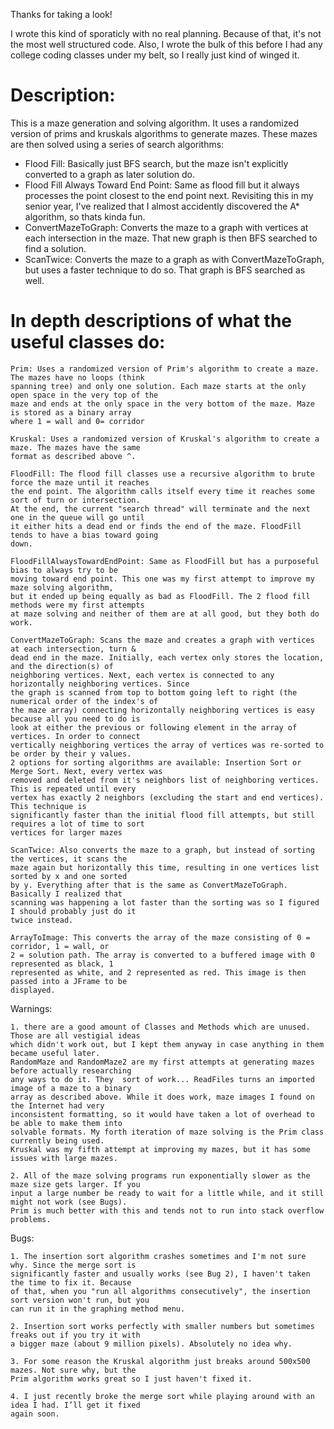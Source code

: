 Thanks for taking a look!

I wrote this kind of sporaticly with no real planning. Because of that, it's not the most well structured code. Also, I wrote
the bulk of this before I had any college coding classes under my belt, so I really just kind of winged it. 

# Description:
This is a maze generation and solving algorithm. It uses a randomized version of prims and kruskals algorithms to generate mazes. These mazes are then solved using a series of search algorithms: 
- Flood Fill: Basically just BFS search, but the maze isn't explicitly converted to a graph as later solution do. 
- Flood Fill Always Toward End Point: Same as flood fill but it always processes the point closest to the end point next. Revisiting this in my senior year, I've realized that I almost accidently discovered the A* algorithm, so thats kinda fun.
- ConvertMazeToGraph: Converts the maze to a graph with vertices at each intersection in the maze. That new graph is then BFS searched to find a solution. 
- ScanTwice: Converts the maze to a graph as with ConvertMazeToGraph, but uses a faster technique to do so. That graph is BFS searched as well.


# In depth descriptions of what the useful classes do: 

	Prim: Uses a randomized version of Prim's algorithm to create a maze. The mazes have no loops (think
	spanning tree) and only one solution. Each maze starts at the only open space in the very top of the
	maze and ends at the only space in the very bottom of the maze. Maze is stored as a binary array 
	where 1 = wall and 0= corridor
	
	Kruskal: Uses a randomized version of Kruskal's algorithm to create a maze. The mazes have the same 
	format as described above ^.

	FloodFill: The flood fill classes use a recursive algorithm to brute force the maze until it reaches
	the end point. The algorithm calls itself every time it reaches some sort of turn or intersection. 
	At the end, the current "search thread" will terminate and the next one in the queue will go until 
	it either hits a dead end or finds the end of the maze. FloodFill tends to have a bias toward going 
	down.

	FloodFillAlwaysTowardEndPoint: Same as FloodFill but has a purposeful bias to always try to be 
	moving toward end point. This one was my first attempt to improve my maze solving algorithm, 
	but it ended up being equally as bad as FloodFill. The 2 flood fill methods were my first attempts 
	at maze solving and neither of them are at all good, but they both do work.

	ConvertMazeToGraph: Scans the maze and creates a graph with vertices at each intersection, turn & 
	dead end in the maze. Initially, each vertex only stores the location, and the direction(s) of 
	neighboring vertices. Next, each vertex is connected to any horizontally neighboring vertices. Since
	the graph is scanned from top to bottom going left to right (the numerical order of the index's of 
	the maze array) connecting horizontally neighboring vertices is easy because all you need to do is 
	look at either the previous or following element in the array of vertices. In order to connect 
	vertically neighboring vertices the array of vertices was re-sorted to be order by their y values. 
	2 options for sorting algorithms are available: Insertion Sort or Merge Sort. Next, every vertex was 
	removed and deleted from it's neighbors list of neighboring vertices. This is repeated until every 
	vertex has exactly 2 neighbors (excluding the start and end vertices). This technique is 
	significantly faster than the initial flood fill attempts, but still requires a lot of time to sort 
	vertices for larger mazes

	ScanTwice: Also converts the maze to a graph, but instead of sorting the vertices, it scans the 
	maze again but horizontally this time, resulting in one vertices list sorted by x and one sorted 
	by y. Everything after that is the same as ConvertMazeToGraph. Basically I realized that 
	scanning was happening a lot faster than the sorting was so I figured I should probably just do it 
	twice instead.

	ArrayToImage: This converts the array of the maze consisting of 0 = corridor, 1 = wall, or 
	2 = solution path. The array is converted to a buffered image with 0 represented as black, 1 
	represented as white, and 2 represented as red. This image is then passed into a JFrame to be 
	displayed.

Warnings: 

	1. there are a good amount of Classes and Methods which are unused. Those are all vestigial ideas 
	which didn't work out, but I kept them anyway in case anything in them became useful later. 
	RandomMaze and RandomMaze2 are my first attempts at generating mazes before actually researching 
	any ways to do it. They  sort of work... ReadFiles turns an imported image of a maze to a binary
	array as described above. While it does work, maze images I found on the Internet had very 
	inconsistent formatting, so it would have taken a lot of overhead to be able to make them into 
	solvable formats. My forth iteration of maze solving is the Prim class currently being used. 
	Kruskal was my fifth attempt at improving my mazes, but it has some issues with large mazes.
		
	2. All of the maze solving programs run exponentially slower as the maze size gets larger. If you 
	input a large number be ready to wait for a little while, and it still might not work (see Bugs). 
	Prim is much better with this and tends not to run into stack overflow problems. 
 
Bugs: 

	1. The insertion sort algorithm crashes sometimes and I'm not sure why. Since the merge sort is 
	significantly faster and usually works (see Bug 2), I haven't taken the time to fix it. Because 
	of that, when you "run all algorithms consecutively", the insertion sort version won't run, but you 
	can run it in the graphing method menu.

	2. Insertion sort works perfectly with smaller numbers but sometimes freaks out if you try it with
	a bigger maze (about 9 million pixels). Absolutely no idea why.

	3. For some reason the Kruskal algorithm just breaks around 500x500 mazes. Not sure why, but the 
	Prim algorithm works great so I just haven't fixed it.

	4. I just recently broke the merge sort while playing around with an idea I had. I’ll get it fixed 
	again soon.
